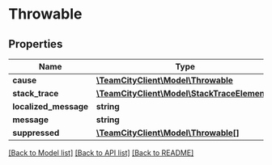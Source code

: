# Throwable

## Properties
Name | Type | Description | Notes
------------ | ------------- | ------------- | -------------
**cause** | [**\TeamCityClient\Model\Throwable**](Throwable.md) |  | [optional] 
**stack_trace** | [**\TeamCityClient\Model\StackTraceElement[]**](StackTraceElement.md) |  | [optional] 
**localized_message** | **string** |  | [optional] 
**message** | **string** |  | [optional] 
**suppressed** | [**\TeamCityClient\Model\Throwable[]**](Throwable.md) |  | [optional] 

[[Back to Model list]](../README.md#documentation-for-models) [[Back to API list]](../README.md#documentation-for-api-endpoints) [[Back to README]](../README.md)


